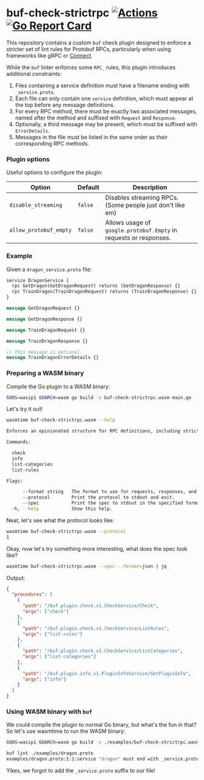 # buf-check-strictrpc [![Actions](https://github.com/mfridman/buf-check-strictrpc/workflows/CI/badge.svg)](https://github.com/mfridman/buf-check-strictrpc/actions/workflows/ci.yaml) [![Go Report Card](https://goreportcard.com/badge/github.com/mfridman/buf-check-strictrpc)](https://goreportcard.com/report/github.com/mfridman/buf-check-strictrpc)

This repository contains a custom `buf` check plugin designed to enforce a stricter set of lint
rules for Protobuf RPCs, particularly when using frameworks like gRPC or
[Connect](https://connectrpc.com).

While the `buf` linter enforces some `RPC_` rules, this plugin introduces additional constraints:

1. Files containing a service definition must have a filename ending with `_service.proto`.
1. Each file can only contain one `service` definition, which must appear at the top before any
   message definitions.
1. For every RPC method, there must be exactly two associated messages, named after the method and
   suffixed with `Request` and `Response`.
1. Optionally, a third message may be present, which must be suffixed with `ErrorDetails`.
1. Messages in the file must be listed in the same order as their corresponding RPC methods.

### Plugin options

Useful options to configure the plugin:

| Option                 | Default | Description                                                       |
| ---------------------- | ------- | ----------------------------------------------------------------- |
| `disable_streaming`    | `false` | Disables streaming RPCs. (Some people just don't like em)         |
| `allow_protobuf_empty` | `false` | Allows usage of `google.protobuf.Empty` in requests or responses. |

### Example

Given a `dragon_service.proto` file:

```proto
service DragonService {
  rpc GetDragon(GetDragonRequest) returns (GetDragonResponse) {}
  rpc TrainDragon(TrainDragonRequest) returns (TrainDragonResponse) {}
}

message GetDragonRequest {}

message GetDragonResponse {}

message TrainDragonRequest {}

message TrainDragonResponse {}

// This message is optional.
message TrainDragonErrorDetails {}
```

### Preparing a WASM binary

Compile the Go plugin to a WASM binary:

```bash
GOOS=wasip1 GOARCH=wasm go build -o buf-check-strictrpc.wasm main.go
```

Let's try it out!

```bash
wasmtime buf-check-strictrpc.wasm --help

Enforces an opinionated structure for RPC definitions, including strict file naming, single-service per file, and consistent request/response message naming patterns.

Commands:

  check
  info
  list-categories
  list-rules

Flags:

      --format string   The format to use for requests, responses, and specs. Must be one of ["binary", "json"]. (default "binary")
      --protocol        Print the protocol to stdout and exit.
      --spec            Print the spec to stdout in the specified format and exit.
  -h, --help            Show this help.
```

Neat, let's see what the protocol looks like:

```bash
wasmtime buf-check-strictrpc.wasm --protocol
1
```

Okay, now let's try something more interesting, what does the spec look like?

```bash
wasmtime buf-check-strictrpc.wasm --spec --format=json | jq
```

Output:

```json
{
  "procedures": [
    {
      "path": "/buf.plugin.check.v1.CheckService/Check",
      "args": ["check"]
    },
    {
      "path": "/buf.plugin.check.v1.CheckService/ListRules",
      "args": ["list-rules"]
    },
    {
      "path": "/buf.plugin.check.v1.CheckService/ListCategories",
      "args": ["list-categories"]
    },
    {
      "path": "/buf.plugin.info.v1.PluginInfoService/GetPluginInfo",
      "args": ["info"]
    }
  ]
}
```

### Using WASM binary with `buf`

We could compile the plugin to normal Go binary, but what's the fun in that? So let's use wasmtime
to run the WASM binary:

```bash
GOOS=wasip1 GOARCH=wasm go build -o ./examples/buf-check-strictrpc.wasm main.go

buf lint ./examples/dragon.proto
examples/dragon.proto:1:1:service "dragon" must end with _service.proto. (wasmtime ./examples/buf-check-strictrpc.wasm)
```

Yikes, we forgot to add the `_service.proto` suffix to our file!
